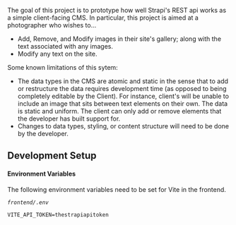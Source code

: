 The goal of this project is to prototype how well Strapi's REST api works as a simple client-facing CMS. In particular, this project is aimed at a photographer who wishes to...

- Add, Remove, and Modify images in their site's gallery; along with the text associated with any images.
- Modify any text on the site.

Some known limitations of this sytem:

- The data types in the CMS are atomic and static in the sense that to add or restructure the data requires development time (as opposed to being completely editable by the Client). For instance, client's will be unable to include an image that sits between text elements on their own. The data is static and uniform. The client can only add or remove elements that the developer has built support for.
- Changes to data types, styling, or content structure will need to be done by the developer.

## Development Setup

#### Environment Variables

The following environment variables need to be set for Vite in the frontend.

*`frontend/.env`*
```txt
VITE_API_TOKEN=thestrapiapitoken
```
